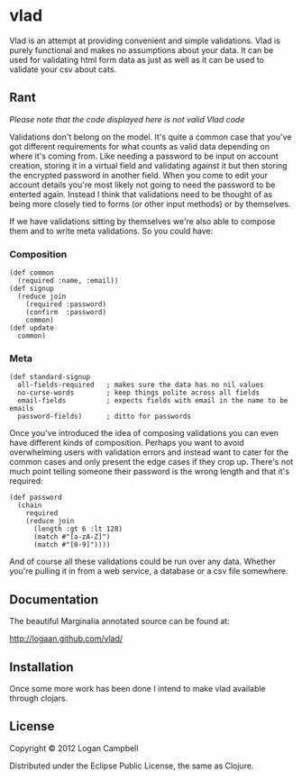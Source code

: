 # vlad

Vlad is an attempt at providing convenient and simple validations. Vlad is
purely functional and makes no assumptions about your data. It can be used for
validating html form data as just as well as it can be used to validate your
csv about cats.

## Rant

*Please note that the code displayed here is not valid Vlad code*

Validations don't belong on the model. It's quite a common case that you've got
different requirements for what counts as valid data depending on where it's
coming from. Like needing a password to be input on account creation, storing
it in a virtual field and validating against it but then storing the encrypted
password in another field. When you come to edit your account details you're
most likely not going to need the password to be enterted again. Instead I
think that validations need to be thought of as being more closely tied to
forms (or other input methods) or by themselves.

If we have validations sitting by themselves we're also able to compose them
and to write meta validations. So you could have:

### Composition

    (def common
      (required :name, :email))
    (def signup
      (reduce join
        (required :password)
        (confirm  :password)
        common)
    (def update
      common)

### Meta

    (def standard-signup
      all-fields-required   ; makes sure the data has no nil values
      no-curse-words        ; keep things polite across all fields
      email-fields          ; expects fields with email in the name to be emails
      password-fields)      ; ditto for passwords

Once you've introduced the idea of composing validations you can even have
different kinds of composition. Perhaps you want to avoid overwhelming users
with validation errors and instead want to cater for the common cases and only
present the edge cases if they crop up. There's not much point telling someone
their password is the wrong length and that it's required:

    (def password
      (chain
        required
        (reduce join
          (length :gt 6 :lt 128)
          (match #"[a-zA-Z]")
          (match #"[0-9]"))))

And of course all these validations could be run over any data. Whether you're
pulling it in from a web service, a database or a csv file somewhere.

## Documentation

The beautiful Marginalia annotated source can be found at:

  http://logaan.github.com/vlad/

## Installation

Once some more work has been done I intend to make vlad available through
clojars.

## License

Copyright © 2012 Logan Campbell

Distributed under the Eclipse Public License, the same as Clojure.
